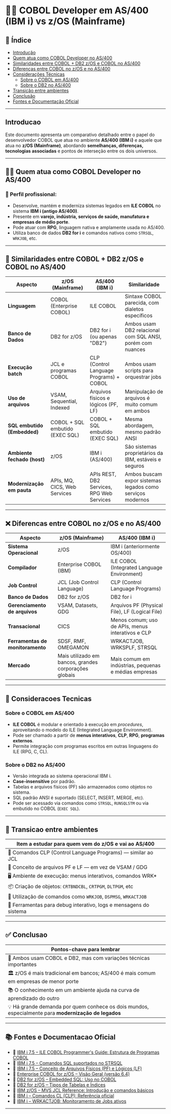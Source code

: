 # 👨‍💻 COBOL Developer em AS/400 (IBM i) vs z/OS (Mainframe)

## 📑 Índice

- [Introdução](#introducao)
- [Quem atua como COBOL Developer no AS/400](#quem-atua-como-cobol-developer-no-as400)
- [Similaridades entre COBOL + DB2 z/OS e COBOL no AS/400](#similaridades-entre-cobol--db2-zos-e-cobol-no-as400)
- [Diferenças entre COBOL no z/OS e no AS/400](#diferencas-entre-cobol-no-zos-e-no-as400)
- [Considerações Técnicas](#consideracoes-tecnicas)
  - [Sobre o COBOL em AS/400](#sobre-o-cobol-em-as400)
  - [Sobre o DB2 no AS/400](#sobre-o-db2-no-as400)
- [Transição entre ambientes](#transicao-entre-ambientes)
- [Conclusão](#conclusao)
- [Fontes e Documentação Oficial](#fontes-e-documentacao-oficial)

---

## Introducao

Este documento apresenta um comparativo detalhado entre o papel do desenvolvedor COBOL que atua no ambiente **AS/400 (IBM i)** e aquele que atua no **z/OS (Mainframe)**, abordando **semelhanças, diferenças, tecnologias associadas** e pontos de interseção entre os dois universos.

---

## 👨‍💻 Quem atua como COBOL Developer no AS/400

### 🎯 Perfil profissional:
- Desenvolve, mantém e moderniza sistemas legados em **ILE COBOL** no sistema **IBM i (antigo AS/400)**.
- Presente em **varejo, indústria, serviços de saúde, manufatura e empresas de médio porte**.
- Pode atuar com **RPG**, linguagem nativa e amplamente usada no AS/400.
- Utiliza banco de dados **DB2 for i** e comandos nativos como `STRSQL`, `WRKJOB`, etc.

---

## 🧩 Similaridades entre COBOL + DB2 z/OS e COBOL no AS/400

| Aspecto                       | z/OS (Mainframe)                            | AS/400 (IBM i)                               | Similaridade                                                                 |
|------------------------------|---------------------------------------------|----------------------------------------------|------------------------------------------------------------------------------|
| **Linguagem**                | COBOL (Enterprise COBOL)                   | ILE COBOL                                     | Sintaxe COBOL parecida, com dialetos específicos                             |
| **Banco de Dados**           | DB2 for z/OS                               | DB2 for i (ou apenas "DB2")                   | Ambos usam DB2 relacional com SQL ANSI, porém com nuances                    |
| **Execução batch**           | JCL e programas COBOL                      | CLP (Control Language Programs) + COBOL       | Ambos usam scripts para orquestrar jobs                                     |
| **Uso de arquivos**          | VSAM, Sequential, Indexed                 | Arquivos físicos e lógicos (PF, LF)           | Manipulação de arquivos é muito comum em ambos                              |
| **SQL embutido (Embedded)**  | COBOL + SQL embutido (EXEC SQL)           | COBOL + SQL embutido (EXEC SQL)               | Mesma abordagem, mesmo padrão ANSI                                           |
| **Ambiente fechado (host)**  | z/OS                                       | IBM i (AS/400)                                | São sistemas proprietários da IBM, estáveis e seguros                        |
| **Modernização em pauta**    | APIs, MQ, CICS, Web Services               | APIs REST, DB2 Services, RPG Web Services     | Ambos buscam expor sistemas legados como serviços modernos                   |

---

## ❌ Diferencas entre COBOL no z/OS e no AS/400

| Aspecto                    | z/OS (Mainframe)                                        | AS/400 (IBM i)                                         |
|---------------------------|----------------------------------------------------------|--------------------------------------------------------|
| **Sistema Operacional**   | z/OS                                                     | IBM i (anteriormente OS/400)                          |
| **Compilador**            | Enterprise COBOL (IBM)                                   | ILE COBOL (Integrated Language Environment)           |
| **Job Control**           | JCL (Job Control Language)                               | CLP (Control Language Programs)                       |
| **Banco de Dados**        | DB2 for z/OS                                             | DB2 for i                                              |
| **Gerenciamento de arquivos** | VSAM, Datasets, GDG                                     | Arquivos PF (Physical File), LF (Logical File)        |
| **Transacional**          | CICS                                                    | Menos comum; uso de APIs, menus interativos e CLP     |
| **Ferramentas de monitoramento** | SDSF, RMF, OMEGAMON                                 | WRKACTJOB, WRKSPLF, STRSQL                            |
| **Mercado**               | Mais utilizado em bancos, grandes corporações globais    | Mais comum em indústrias, pequenas e médias empresas  |

---

## 🧠 Consideracoes Tecnicas

### Sobre o COBOL em AS/400

- **ILE COBOL** é modular e orientado à execução em *procedures*, aproveitando o modelo do ILE (Integrated Language Environment).
- Pode ser chamado a partir de **menus interativos**, **CLP**, **RPG**, **programas externos**.
- Permite integração com programas escritos em outras linguagens do ILE (RPG, C, CL).

### Sobre o DB2 no AS/400

- Versão integrada ao sistema operacional IBM i.
- **Case-insensitive** por padrão.
- Tabelas e arquivos físicos (PF) são armazenados como objetos no sistema.
- SQL padrão ANSI é suportado (SELECT, INSERT, MERGE, etc).
- Pode ser acessado via comandos como `STRSQL`, `RUNSQLSTM` ou via embutido no COBOL (`EXEC SQL`).

---

## 🔄 Transicao entre ambientes

| Item a estudar para quem vem do z/OS e vai ao AS/400 |
|-------------------------------------------------------|
| 📘 Comandos CLP (Control Language Programs) — similar ao JCL |
| 📁 Conceito de arquivos PF e LF — em vez de VSAM / GDG |
| 🖥️ Ambiente de execução: menus interativos, comandos WRK* |
| 📦 Criação de objetos: `CRTBNDCBL`, `CRTPGM`, `DLTPGM`, etc |
| 🧰 Utilização de comandos como `WRKJOB`, `DSPMSG`, `WRKACTJOB` |
| 🔄 Ferramentas para debug interativo, logs e mensagens do sistema |

---

## ✅ Conclusao

| Pontos-chave para lembrar |
|---------------------------|
| 🧠 Ambos usam COBOL e DB2, mas com variações técnicas importantes |
| 🏛️ z/OS é mais tradicional em bancos; AS/400 é mais comum em empresas de menor porte |
| 📚 O conhecimento em um ambiente ajuda na curva de aprendizado do outro |
| 💡 Há grande demanda por quem conhece os dois mundos, especialmente para **modernização de legados** |

---

## 📚 Fontes e Documentacao Oficial

- 🔗 [IBM i 7.5 – ILE COBOL Programmer's Guide: Estrutura de Programas COBOL](https://www.ibm.com/docs/en/i/7.5?topic=guide-program-structure-in-ile-cobol)  
- 🔗 [IBM i 7.5 – Comandos SQL suportados no STRSQL](https://www.ibm.com/docs/en/i/7.5?topic=functions-sql-statements-supported-by-strsql)  
- 🔗 [IBM i 7.5 – Conceito de Arquivos Físicos (PF) e Lógicos (LF)](https://www.ibm.com/docs/en/i/7.5?topic=ssw_ibm_i_75/rzarl/rzarlpdf.htm)  
- 🔗 [Enterprise COBOL for z/OS – Visão Geral (versão 6.4)](https://www.ibm.com/docs/en/cobol-zos/6.4?topic=overview)  
- 🔗 [DB2 for z/OS – Embedded SQL: Uso no COBOL](https://www.ibm.com/docs/en/db2-for-zos/12?topic=programs-using-embedded-sql)  
- 🔗 [DB2 for z/OS – Tipos de Tabelas e Índices](https://www.ibm.com/docs/en/db2-for-zos/12?topic=structures-types-tables-indexes)  
- 🔗 [IBM z/OS – MVS JCL Reference: Introdução e comandos básicos](https://www.ibm.com/docs/en/zos/2.5.0?topic=overview-job-control-language)  
- 🔗 [IBM i – Comandos CL (CLP): Referência oficial](https://www.ibm.com/docs/en/i/7.5?topic=reference-cl-command)  
- 🔗 [IBM i – WRKACTJOB: Monitoramento de Jobs ativos](https://www.ibm.com/docs/en/i/7.5?topic=ssw_ibm_i_75/cl/wrkactjob.htm)  

---
